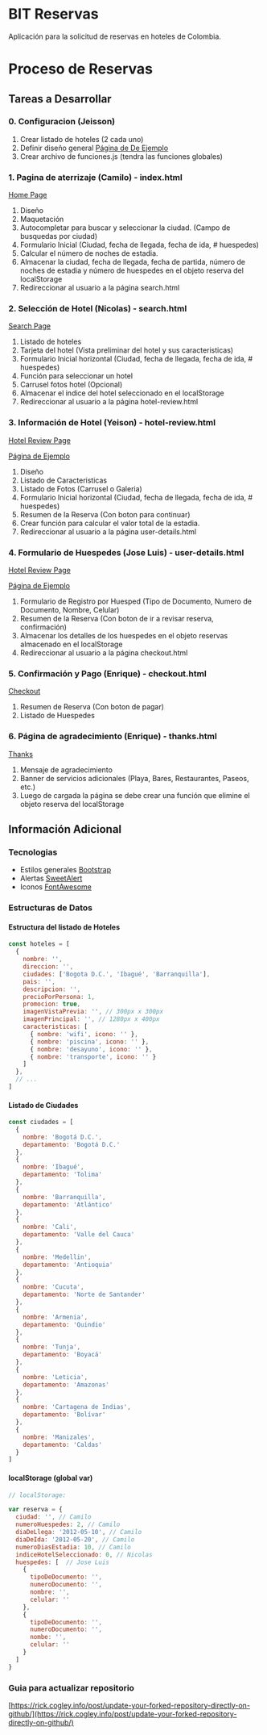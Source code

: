 # BIT Reservas #

Aplicación para la solicitud de reservas en hoteles de Colombia.

# Proceso de Reservas #

## Tareas a Desarrollar ##

### 0. Configuracion (Jeisson) ###

1. Crear listado de hoteles (2 cada uno)
2. Definir diseño general [Página de De Ejemplo](https://www.spanish.hostelworld.com/)
3. Crear archivo de funciones.js (tendra las funciones globales)

### 1. Pagina de aterrizaje (Camilo) - index.html ###

[Home Page](https://jefraroce.github.io/bit-reservas/)

1. Diseño
2. Maquetación
3. Autocompletar para buscar y seleccionar la ciudad. (Campo de busquedas por ciudad)
4. Formulario Inicial (Ciudad, fecha de llegada, fecha de ida, # huespedes)
5. Calcular el número de noches de estadia.
6. Almacenar la ciudad, fecha de llegada, fecha de partida, número de noches de estadia y número de huespedes en el objeto reserva del localStorage
7. Redireccionar al usuario a la página search.html

### 2. Selección de Hotel (Nicolas) - search.html ###

[Search Page](https://jefraroce.github.io/bit-reservas/pages/search.html)

1. Listado de hoteles
2. Tarjeta del hotel (Vista preliminar del hotel y sus caracteristicas)
3. Formulario Inicial horizontal (Ciudad, fecha de llegada, fecha de ida, # huespedes)
4. Función para seleccionar un hotel
5. Carrusel fotos hotel (Opcional)
6. Almacenar el indice del hotel seleccionado en el localStorage
7. Redireccionar al usuario a la página hotel-review.html

### 3. Información de Hotel (Yeison) - hotel-review.html ###

[Hotel Review Page](https://jefraroce.github.io/bit-reservas/pages/hotel-review.html)

[Página de Ejemplo](https://www.spanish.hostelworld.com/pwa/hosteldetails.php/Vivo-Hostel/Bogota/295006?from=2020-04-21&to=2020-04-24&guests=2)

1. Diseño
2. Listado de Caracteristicas
3. Listado de Fotos (Carrusel o Galeria)
4. Formulario Inicial horizontal (Ciudad, fecha de llegada, fecha de ida, # huespedes)
5. Resumen de la Reserva (Con boton para continuar)
6. Crear función para calcular el valor total de la estadia.
7. Redireccionar al usuario a la página user-details.html

### 4. Formulario de Huespedes (Jose Luis) - user-details.html ###

[Hotel Review Page](https://jefraroce.github.io/bit-reservas/pages/user-details.html)

[Página de Ejemplo](https://www.spanish.hostelworld.com/pwa/hosteldetails.php/Vivo-Hostel/Bogota/295006?from=2020-04-21&to=2020-04-24&guests=2)

1. Formulario de Registro por Huesped (Tipo de Documento, Numero de Documento, Nombre, Celular)
2. Resumen de la Reserva (Con boton de ir a revisar reserva, confirmación)
3. Almacenar los detalles de los huespedes en el objeto reservas almacenado en el localStorage
4. Redireccionar al usuario a la página checkout.html

### 5. Confirmación y Pago (Enrique) - checkout.html ###

[Checkout](https://jefraroce.github.io/bit-reservas/pages/checkout.html)

1. Resumen de Reserva (Con boton de pagar)
2. Listado de Huespedes

### 6. Página de agradecimiento (Enrique) - thanks.html ###

[Thanks](https://jefraroce.github.io/bit-reservas/pages/thanks.html)

1. Mensaje de agradecimiento
2. Banner de servicios adicionales (Playa, Bares, Restaurantes, Paseos, etc.)
3. Luego de cargada la página se debe crear una función que elimine el objeto reserva del localStorage

## Información Adicional ##

### Tecnologias ###

- Estilos generales [Bootstrap](https://getbootstrap.com)
- Alertas [SweetAlert](https://sweetalert.js.org/)
- Iconos [FontAwesome](https://fontawesome.com/)

### Estructuras de Datos ###

#### Estructura del listado de Hoteles

```js
const hoteles = [
  {
    nombre: '',
    direccion: '',
    ciudades: ['Bogota D.C.', 'Ibagué', 'Barranquilla'],
    pais: '',
    descripcion: '',
    precioPorPersona: 1,
    promocion: true,
    imagenVistaPrevia: '', // 300px x 300px
    imagenPrincipal: '', // 1280px x 400px
    caracteristicas: [
      { nombre: 'wifi', icono: '' },
      { nombre: 'piscina', icono: '' },
      { nombre: 'desayuno', icono: '' },
      { nombre: 'transporte', icono: '' }
    ]
  },
  // ...
]
```

#### Listado de Ciudades

```js
const ciudades = [
  {
    nombre: 'Bogotá D.C.',
    departamento: 'Bogotá D.C.'
  },
  {
    nombre: 'Ibagué',
    departamento: 'Tolima'
  },
  {
    nombre: 'Barranquilla',
    departamento: 'Atlántico'
  },
  {
    nombre: 'Cali',
    departamento: 'Valle del Cauca'
  },
  {
    nombre: 'Medellin',
    departamento: 'Antioquia'
  },
  {
    nombre: 'Cucuta',
    departamento: 'Norte de Santander'
  },
  {
    nombre: 'Armenia',
    departamento: 'Quindio'
  },
  {
    nombre: 'Tunja',
    departamento: 'Boyacá'
  },
  {
    nombre: 'Leticia',
    departamento: 'Amazonas'
  },
  {
    nombre: 'Cartagena de Indias',
    departamento: 'Bolívar'
  },
  {
    nombre: 'Manizales',
    departamento: 'Caldas'
  }
]
```

#### localStorage (global var)

```js
// localStorage:

var reserva = {
  ciudad: '', // Camilo
  numeroHuespedes: 2, // Camilo
  diaDeLlega: '2012-05-10', // Camilo
  diaDeIda: '2012-05-20', // Camilo
  numeroDiasEstadia: 10, // Camilo
  indiceHotelSeleccionado: 0, // Nicolas
  huespedes: [  // Jose Luis
    {
      tipoDeDocumento: '',
      numeroDocumento: '',
      nombre: '',
      celular: ''
    },
    {
      tipoDeDocumento: '',
      numeroDocumento: '',
      nombe: '',
      celular: ''
    }
  ]
}
```
### Guia para actualizar repositorio ###

[https://rick.cogley.info/post/update-your-forked-repository-directly-on-github/](https://rick.cogley.info/post/update-your-forked-repository-directly-on-github/)
